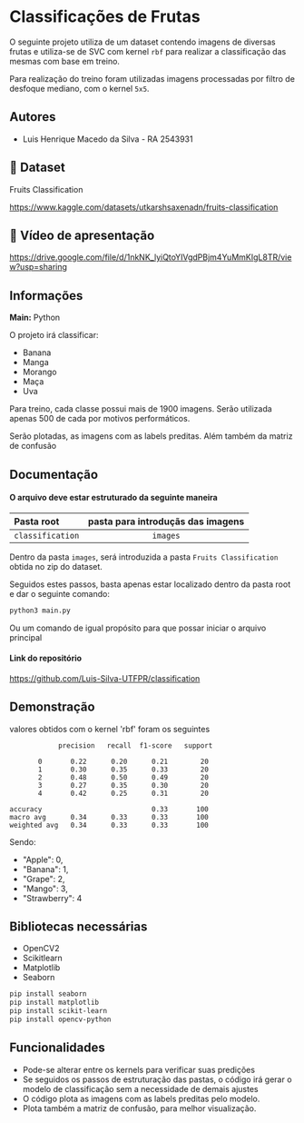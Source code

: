 
# Classificações de Frutas

O seguinte projeto utiliza de um dataset contendo imagens de diversas frutas e utiliza-se de SVC com kernel `rbf` para realizar a classificação das mesmas com base em treino.

Para realização do treino foram utilizadas imagens processadas por filtro de desfoque mediano, com o kernel `5x5`.


## Autores

- Luis Henrique Macedo da Silva - RA 2543931


## 🔗 Dataset

Fruits Classification

https://www.kaggle.com/datasets/utkarshsaxenadn/fruits-classification

## 🔗 Vídeo de apresentação

https://drive.google.com/file/d/1nkNK_lyiQtoYIVgdPBjm4YuMmKIgL8TR/view?usp=sharing



## Informações

**Main:** Python 

O projeto irá classificar:

- Banana
- Manga
- Morango
- Maça
- Uva

Para treino, cada classe possui mais de 1900 imagens.
Serão utilizada apenas 500 de cada por motivos performáticos.

Serão plotadas, as imagens com as labels preditas.
Além também da matriz de confusão


## Documentação

#### O arquivo deve estar estruturado da seguinte maneira



| Pasta root   | pasta para introduçãs das imagens |
| :---------- | :---------: |
| `classification` | `images` |

Dentro da pasta `images`, será introduzida a pasta `Fruits Classification` obtida no zip do dataset.

Seguidos estes passos, basta apenas estar localizado dentro da pasta root e dar o seguinte comando:

```bash
python3 main.py
```

Ou um comando de igual propósito para que possar iniciar o arquivo principal

#### Link do repositório

https://github.com/Luis-Silva-UTFPR/classification

## Demonstração

valores obtidos com o kernel 'rbf' foram os seguintes

                precision   recall  f1-score   support 

           0       0.22      0.20      0.21        20
           1       0.30      0.35      0.33        20
           2       0.48      0.50      0.49        20
           3       0.27      0.35      0.30        20
           4       0.42      0.25      0.31        20

    accuracy                           0.33       100
    macro avg      0.34      0.33      0.33       100
    weighted avg   0.34      0.33      0.33       100

Sendo:

 - "Apple": 0,
 - "Banana": 1,
 - "Grape": 2,
 - "Mango": 3,
 - "Strawberry": 4


## Bibliotecas necessárias

- OpenCV2
- Scikitlearn
- Matplotlib
- Seaborn

```bash
pip install seaborn
pip install matplotlib
pip install scikit-learn
pip install opencv-python
```






## Funcionalidades

- Pode-se alterar entre os kernels para verificar suas predições
- Se seguidos os passos de estruturação das pastas, o código irá gerar o modelo de classificação sem a necessidade de demais ajustes
- O código plota as imagens com as labels preditas pelo modelo.
- Plota também a matriz de confusão, para melhor visualização.
